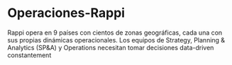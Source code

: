 # Operaciones-Rappi
Rappi opera en 9 países con cientos de zonas geográficas, cada una con sus propias dinámicas operacionales. Los equipos de Strategy, Planning &amp; Analytics (SP&amp;A) y Operations necesitan tomar decisiones data-driven constantement
